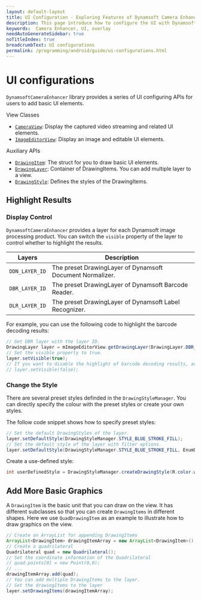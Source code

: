 ```yaml
---
layout: default-layout
title: UI Configuration - Exploring Features of Dynamsoft Camera Enhancer Android Edition.
description: This page introduce how to configure the UI with Dynamsoft Camera Enhancer Android Edition.
keywords:  Camera Enhancer, UI, overlay
needAutoGenerateSidebar: true
noTitleIndex: true
breadcrumbText: UI configurations
permalink: /programming/android/guide/ui-configurations.html
---
```


# UI configurations

`DynamsoftCameraEnhancer` library provides a series of UI configuring APIs for users to add basic UI elements.

View Classes

* [`CameraView`](../auxiliary-api/dcecameraview.html): Display the captured video streaming and related UI elements.
* [`ImageEditorView`](../auxiliary-api/dceimageeditorview.html): Display an image and editable UI elements.

Auxiliary APIs

* [`DrawingItem`](../auxiliary-api/drawingitem.html): The struct for you to draw basic UI elements.
* [`DrawingLayer`](../auxiliary-api/dcedrawinglayer.html): Container of DrawingItems. You can add multiple layer to a view.
* [`DrawingStyle`](../auxiliary-api/drawingstyle.html): Defines the styles of the DrawingItems.

## Highlight Results

### Display Control

`DynamsoftCameraEnhancer` provides a layer for each Dynamsoft image processing product. You can switch the `visible` property of the layer to control whether to highlight the results.

| Layers | Description |
| --------- | ----------- |
| `DDN_LAYER_ID` | The preset DrawingLayer of Dynamsoft Document Normalizer. |
| `DBR_LAYER_ID` | The preset DrawingLayer of Dynamsoft Barcode Reader. |
| `DLR_LAYER_ID` | The preset DrawingLayer of Dynamsoft Label Recognizer. |

For example, you can use the following code to highlight the barcode decoding results:

```java
// Get DBR layer with the layer ID.
DrawingLayer layer = mImageEditorView.getDrawingLayer(DrawingLayer.DBR_LAYER_ID);
// Set the visible property to true.
layer.setVisible(true);
// If you want to disable the highlight of barcode decoding results, add the following line.
// layer.setVisible(false);
```

### Change the Style

There are several preset styles definded in the `DrawingStyleManager`. You can directly specify the colour with the preset styles or create your own styles.

The follow code snippet shows how to specify preset styles:

```java
// Set the default DrawingStyles of the layer.
layer.setDefaultStyle(DrawingStyleManager.STYLE_BLUE_STROKE_FILL);
// Set the default style of the layer with filter options.
layer.setDefaultStyle(DrawingStyleManager.STYLE_BLUE_STROKE_FILL, EnumDrawingItemState.DEFAULT, EnumDrawingItemMediaType.DIMT_QUADRILATERAL);
```

Create a use-defined style:

```java
int userDefinedStyle = DrawingStyleManager.createDrawingStyle(R.color.white,1f, R.color.white,R.color.white);
```

## Add More Basic Graphics

A `DrawingItem` is the basic unit that you can draw on the view. It has different subclasses so that you can create `DrawingItems` in different shapes. Here we use `QuadDrawingItem` as an example to illustrate how to draw graphics on the view.

```java
// Create an ArrayList for appending DrawingItems
ArrayList<DrawingItem> drawingItemArray = new ArrayList<DrawingItem>();
// Create a quadrilateral
Quadrilateral quad = new Quadrilateral();
// Set the coordinate information of the Quadrilateral
// quad.points[0] = new Point(0,0);
// ...
drawingItemArray.add(quad);
// You can add multiple DrawingItems to the layer.
// Set the drawingItems to the layer
layer.setDrawingItems(drawingItemArray);
```
